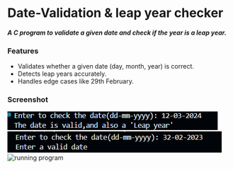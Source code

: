<h1>Date-Validation & leap year checker</h1>
<p><b><i>A C program to validate a given date and check if the year is a leap year.</i></b></p>
<h3>Features</h3>
<ul>
  <li>Validates whether a given date (day, month, year) is correct.</li>
  <li>Detects leap years accurately.</li>
  <li>Handles edge cases like 29th February.</li>
</ul>
<h3>Screenshot</h3>
<img src="https://github.com/aadityaxd14/Date-Validator/blob/main/Screenshot%202025-09-26%20225310.png" alt="running program">
<img src="https://github.com/aadityaxd14/Date-Validator/blob/main/Screenshot%202025-09-26%20225340.png" alt="running program">
<img src="" alt="running program">
